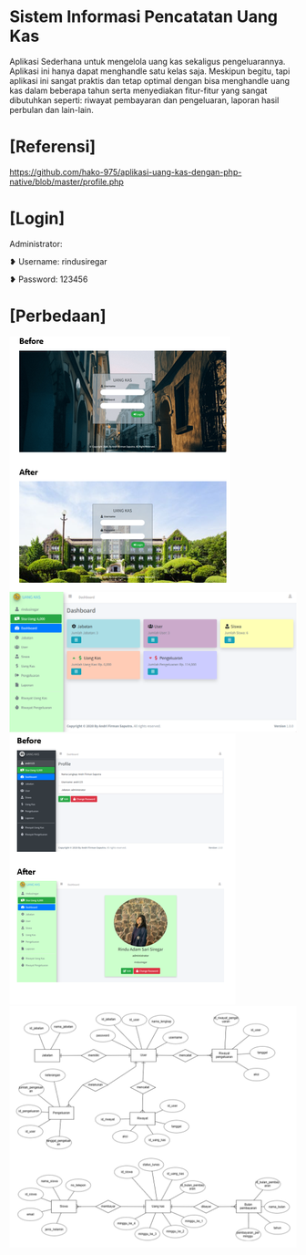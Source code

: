 # Sistem Informasi Pencatatan Uang Kas
Aplikasi Sederhana untuk mengelola uang kas sekaligus pengeluarannya. 
Aplikasi ini hanya dapat menghandle satu kelas saja.
Meskipun begitu, tapi aplikasi ini sangat praktis dan tetap optimal dengan bisa menghandle uang kas dalam beberapa tahun serta menyediakan fitur-fitur yang sangat dibutuhkan seperti: riwayat pembayaran dan pengeluaran, laporan hasil perbulan dan lain-lain. 

# [Referensi] 
https://github.com/hako-975/aplikasi-uang-kas-dengan-php-native/blob/master/profile.php

# [Login]

Administrator:

❥ Username: rindusiregar

❥ Password: 123456

# [Perbedaan]

![Menu Login](assets/img/readme/login2.png)
![Dashboard](assets/img/readme/dashboard1.png)
![Profil](assets/img/readme/profil2.png)
![ERD](assets/img/readme/erd.png)
